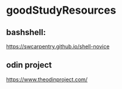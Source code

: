 # goodStudyResources
## bashshell:
https://swcarpentry.github.io/shell-novice
## odin project
https://www.theodinproject.com/
